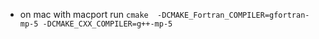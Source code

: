 



* on mac with macport run ```cmake  -DCMAKE_Fortran_COMPILER=gfortran-mp-5 -DCMAKE_CXX_COMPILER=g++-mp-5```
